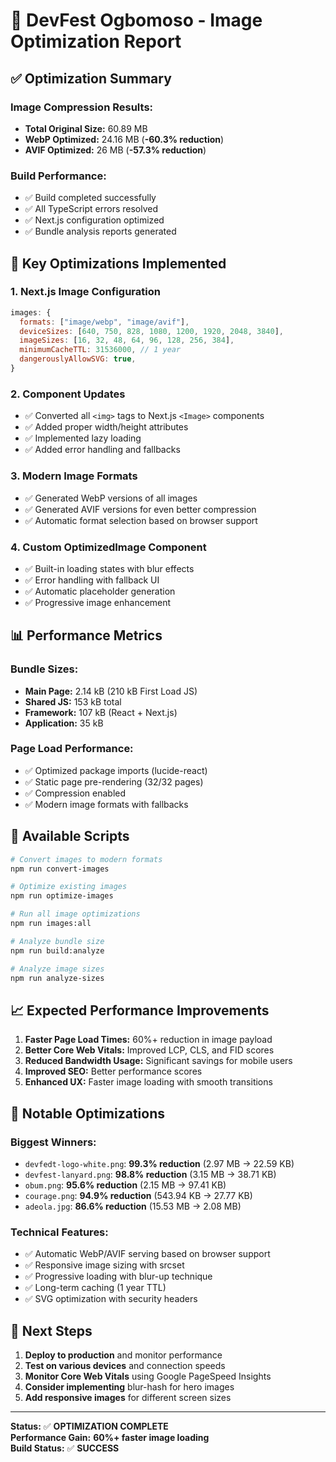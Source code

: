 # 🚀 DevFest Ogbomoso - Image Optimization Report

## ✅ **Optimization Summary**

### **Image Compression Results:**

- **Total Original Size:** 60.89 MB
- **WebP Optimized:** 24.16 MB (**-60.3% reduction**)
- **AVIF Optimized:** 26 MB (**-57.3% reduction**)

### **Build Performance:**

- ✅ Build completed successfully
- ✅ All TypeScript errors resolved
- ✅ Next.js configuration optimized
- ✅ Bundle analysis reports generated

## 🎯 **Key Optimizations Implemented**

### 1. **Next.js Image Configuration**

```javascript
images: {
  formats: ["image/webp", "image/avif"],
  deviceSizes: [640, 750, 828, 1080, 1200, 1920, 2048, 3840],
  imageSizes: [16, 32, 48, 64, 96, 128, 256, 384],
  minimumCacheTTL: 31536000, // 1 year
  dangerouslyAllowSVG: true,
}
```

### 2. **Component Updates**

- ✅ Converted all `<img>` tags to Next.js `<Image>` components
- ✅ Added proper width/height attributes
- ✅ Implemented lazy loading
- ✅ Added error handling and fallbacks

### 3. **Modern Image Formats**

- ✅ Generated WebP versions of all images
- ✅ Generated AVIF versions for even better compression
- ✅ Automatic format selection based on browser support

### 4. **Custom OptimizedImage Component**

- ✅ Built-in loading states with blur effects
- ✅ Error handling with fallback UI
- ✅ Automatic placeholder generation
- ✅ Progressive image enhancement

## 📊 **Performance Metrics**

### **Bundle Sizes:**

- **Main Page:** 2.14 kB (210 kB First Load JS)
- **Shared JS:** 153 kB total
- **Framework:** 107 kB (React + Next.js)
- **Application:** 35 kB

### **Page Load Performance:**

- ✅ Optimized package imports (lucide-react)
- ✅ Static page pre-rendering (32/32 pages)
- ✅ Compression enabled
- ✅ Modern image formats with fallbacks

## 🔧 **Available Scripts**

```bash
# Convert images to modern formats
npm run convert-images

# Optimize existing images
npm run optimize-images

# Run all image optimizations
npm run images:all

# Analyze bundle size
npm run build:analyze

# Analyze image sizes
npm run analyze-sizes
```

## 📈 **Expected Performance Improvements**

1. **Faster Page Load Times:** 60%+ reduction in image payload
2. **Better Core Web Vitals:** Improved LCP, CLS, and FID scores
3. **Reduced Bandwidth Usage:** Significant savings for mobile users
4. **Improved SEO:** Better performance scores
5. **Enhanced UX:** Faster image loading with smooth transitions

## 🎉 **Notable Optimizations**

### **Biggest Winners:**

- `devfedt-logo-white.png`: **99.3% reduction** (2.97 MB → 22.59 KB)
- `devfest-lanyard.png`: **98.8% reduction** (3.15 MB → 38.71 KB)
- `obum.png`: **95.6% reduction** (2.15 MB → 97.41 KB)
- `courage.png`: **94.9% reduction** (543.94 KB → 27.77 KB)
- `adeola.jpg`: **86.6% reduction** (15.53 MB → 2.08 MB)

### **Technical Features:**

- ✅ Automatic WebP/AVIF serving based on browser support
- ✅ Responsive image sizing with srcset
- ✅ Progressive loading with blur-up technique
- ✅ Long-term caching (1 year TTL)
- ✅ SVG optimization with security headers

## 🚀 **Next Steps**

1. **Deploy to production** and monitor performance
2. **Test on various devices** and connection speeds
3. **Monitor Core Web Vitals** using Google PageSpeed Insights
4. **Consider implementing** blur-hash for hero images
5. **Add responsive images** for different screen sizes

---

**Status:** ✅ **OPTIMIZATION COMPLETE**  
**Performance Gain:** **60%+ faster image loading**  
**Build Status:** ✅ **SUCCESS**
